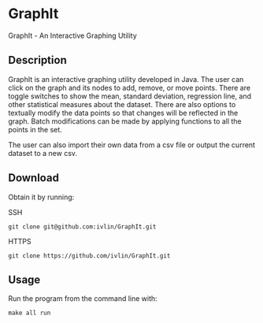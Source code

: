 # GraphIt
GraphIt - An Interactive Graphing Utility

## Description

GraphIt is an interactive graphing utility developed in Java. The user can click on the graph and its nodes to add, remove, or move points. There are toggle switches to show the mean, standard deviation, regression line, and other statistical measures about the dataset. There are also options to textually modify the data points so that changes will be reflected in the graph. Batch modifications can be made by applying functions to all the points in the set. 

The user can also import their own data from a csv file or output the current dataset to a new csv.

## Download

Obtain it by running:

SSH

`git clone git@github.com:ivlin/GraphIt.git`

HTTPS

`git clone https://github.com/ivlin/GraphIt.git`

## Usage

Run the program from the command line with:

`make all run`

